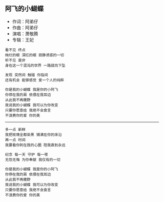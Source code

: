## 阿飞的小蝴蝶

* 作词：阿弟仔
* 作曲：阿弟仔
* 演唱：萧敬腾
* 专辑：王妃

```
看不见 终点
绚烂的眼 深红的眼 寂静诱惑的一切
听不见 是非
身在这一个混沌的世界 一路就向下坠

发现 突然间 触碰 你指间
还有机会 能够感觉 爱一个人的纯粹

你是我的小蝴蝶 我是你的小阿飞
你停在我的肩 依偎在我耳边
从此我不再撒野
我说我的小蝴蝶 我可以为你改变
只要你愿意给 我绝不会食言
不浪费你的爱 你的美
```

---

```
多一点 新鲜
我把玫瑰全都染黑 铺满在你的床沿
再一点 时间
我要看你刺在我的心圈 陪我直到永远

纪念 每一天 守护 每一夜
无怨无悔 为你奉献 我仅有的一切

你是我的小蝴蝶 我是你的小阿飞
你停在我的肩 依偎在我耳边
从此我不再撒野
我说我的小蝴蝶 我可以为你改变
只要你愿意给 我绝不会食言
不浪费你的爱 你的美
```
